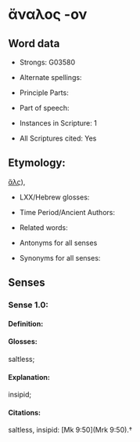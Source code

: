 # ἄναλος -ον

<!-- Status: S2=NeedsEdits -->
<!-- Lexica used for edits:   -->

## Word data

* Strongs: G03580

* Alternate spellings:



* Principle Parts: 


* Part of speech: 


* Instances in Scripture: 1

* All Scriptures cited: Yes

## Etymology: 

[ἅλς]()),

* LXX/Hebrew glosses: 


* Time Period/Ancient Authors: 


* Related words: 

* Antonyms for all senses

* Synonyms for all senses: 


## Senses 


### Sense  1.0: 

#### Definition: 

#### Glosses: 

saltless; 

#### Explanation: 

insipid; 

#### Citations: 

saltless, insipid: [Mk 9:50](Mrk 9:50).†
